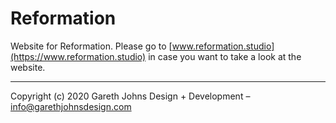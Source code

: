 # Reformation

Website for Reformation. Please go to [www.reformation.studio](https://www.reformation.studio) in case you want to take a look at the website.

* * *

Copyright (c) 2020 Gareth Johns Design + Development – info@garethjohnsdesign.com